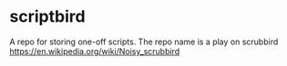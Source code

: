 # scriptbird
A repo for storing one-off scripts. The repo name is a play on scrubbird https://en.wikipedia.org/wiki/Noisy_scrubbird
